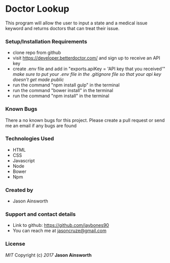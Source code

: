 # Doctor Lookup
This program will allow the user to input a state and a medical issue keyword and returns doctors that can treat their issue.
### Setup/Installation Requirements
* clone repo from github
* visit https://developer.betterdoctor.com/ and sign up to receive an API key
* create .env file and add in "exports.apiKey = 'API key that you received'" *make sure to put your .env file in the .gitignore file so that your api key doesn't get made public*
* run the command "npm install gulp" in the terminal
* run the command "bower install" in the terminal
* run the command "npm install" in the terminal
### Known Bugs
There a no known bugs for this project. Please create a pull request or send me an email if any bugs are found
### Technologies Used
* HTML
* CSS
* Javascript
* Node
* Bower
* Npm
### Created by
* Jason Ainsworth
### Support and contact details
* Link to github: https://github.com/jaybones90
* You can reach me at jasoncruze@gmail.com
### License
_MIT_
Copyright (c) _2017_ **Jason Ainsworth**
